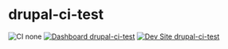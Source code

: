 # drupal-ci-test

![CI none](https://img.shields.io/badge/ci-none-orange.svg)
[![Dashboard drupal-ci-test](https://img.shields.io/badge/dashboard-drupal_ci_test-yellow.svg)](https://dashboard.pantheon.io/sites/52206129-f224-4122-9c20-fb5ee50fd972#dev/code)
[![Dev Site drupal-ci-test](https://img.shields.io/badge/site-drupal_ci_test-blue.svg)](http://dev-drupal-ci-test.pantheonsite.io/)